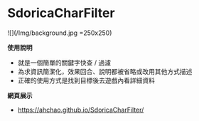 # SdoricaCharFilter

![](/Img/background.jpg =250x250)

**使用說明**
- 就是一個簡單的關鍵字快查 / 過濾
- 為求資訊簡潔化，效果回合、說明都被省略或改用其他方式描述
- 正確的使用方式是找到目標後去遊戲內看詳細資料

**網頁展示**
- https://ahchao.github.io/SdoricaCharFilter/